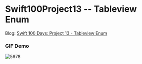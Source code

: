 # Swift100Project13 -- Tableview Enum


[id1]:https://medium.com/@sunnyleeyun/swift-100-days-project-13-tableview-enum-3984d04fde

Blog: [Swift 100 Days: Project 13 - Tableview Enum][id1]

### GIF Demo
![5678](https://user-images.githubusercontent.com/20850892/32686345-0c73f9a4-c669-11e7-85ff-cc7174b0426d.gif)
